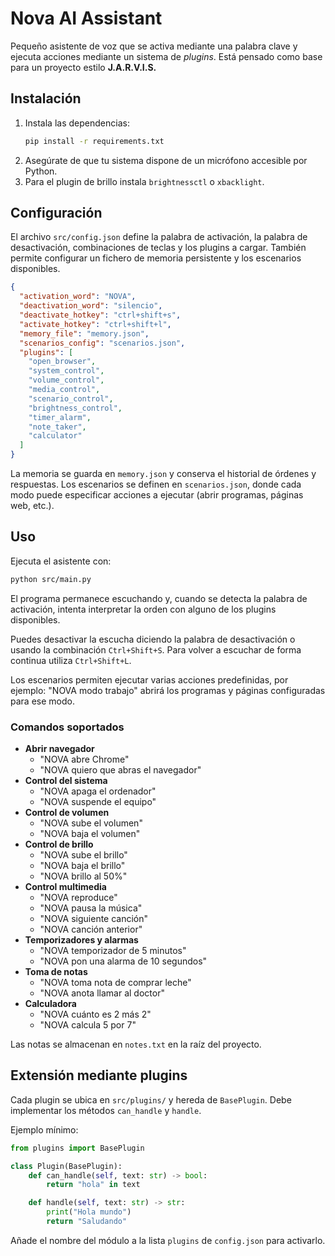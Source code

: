 # Nova AI Assistant

Pequeño asistente de voz que se activa mediante una palabra clave y ejecuta
acciones mediante un sistema de _plugins_. Está pensado como base para un
proyecto estilo **J.A.R.V.I.S.**

## Instalación

1. Instala las dependencias:
   ```bash
   pip install -r requirements.txt
   ```
2. Asegúrate de que tu sistema dispone de un micrófono accesible por Python.
3. Para el plugin de brillo instala `brightnessctl` o `xbacklight`.

## Configuración

El archivo `src/config.json` define la palabra de activación, la palabra de
desactivación, combinaciones de teclas y los plugins a cargar. También permite
configurar un fichero de memoria persistente y los escenarios disponibles.

```json
{
  "activation_word": "NOVA",
  "deactivation_word": "silencio",
  "deactivate_hotkey": "ctrl+shift+s",
  "activate_hotkey": "ctrl+shift+l",
  "memory_file": "memory.json",
  "scenarios_config": "scenarios.json",
  "plugins": [
    "open_browser",
    "system_control",
    "volume_control",
    "media_control",
    "scenario_control",
    "brightness_control",
    "timer_alarm",
    "note_taker",
    "calculator"
  ]
}
```

La memoria se guarda en `memory.json` y conserva el historial de órdenes y
respuestas. Los escenarios se definen en `scenarios.json`, donde cada modo puede
especificar acciones a ejecutar (abrir programas, páginas web, etc.).

## Uso

Ejecuta el asistente con:

```bash
python src/main.py
```

El programa permanece escuchando y, cuando se detecta la palabra de activación,
intenta interpretar la orden con alguno de los plugins disponibles.

Puedes desactivar la escucha diciendo la palabra de desactivación o usando la
combinación `Ctrl+Shift+S`. Para volver a escuchar de forma continua utiliza
`Ctrl+Shift+L`.

Los escenarios permiten ejecutar varias acciones predefinidas, por ejemplo:
"NOVA modo trabajo" abrirá los programas y páginas configuradas para ese modo.

### Comandos soportados

- **Abrir navegador**
  - "NOVA abre Chrome"
  - "NOVA quiero que abras el navegador"
- **Control del sistema**
  - "NOVA apaga el ordenador"
  - "NOVA suspende el equipo"
- **Control de volumen**
  - "NOVA sube el volumen"
  - "NOVA baja el volumen"
- **Control de brillo**
  - "NOVA sube el brillo"
  - "NOVA baja el brillo"
  - "NOVA brillo al 50%"
- **Control multimedia**
  - "NOVA reproduce"
  - "NOVA pausa la música"
  - "NOVA siguiente canción"
  - "NOVA canción anterior"
- **Temporizadores y alarmas**
  - "NOVA temporizador de 5 minutos"
  - "NOVA pon una alarma de 10 segundos"
- **Toma de notas**
  - "NOVA toma nota de comprar leche"
  - "NOVA anota llamar al doctor"
- **Calculadora**
  - "NOVA cuánto es 2 más 2"
  - "NOVA calcula 5 por 7"

Las notas se almacenan en `notes.txt` en la raíz del proyecto.

## Extensión mediante plugins

Cada plugin se ubica en `src/plugins/` y hereda de `BasePlugin`. Debe implementar
los métodos `can_handle` y `handle`.

Ejemplo mínimo:

```python
from plugins import BasePlugin

class Plugin(BasePlugin):
    def can_handle(self, text: str) -> bool:
        return "hola" in text

    def handle(self, text: str) -> str:
        print("Hola mundo")
        return "Saludando"
```

Añade el nombre del módulo a la lista `plugins` de `config.json` para activarlo.
